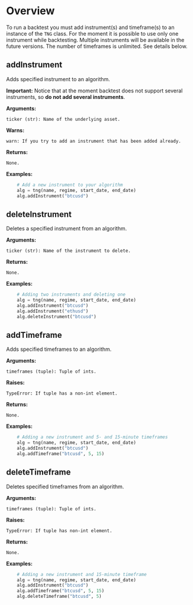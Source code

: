 # Overview

To run a backtest you must add instrument(s) and timeframe(s) to an instance
of the ```TNG``` class. For the moment it is possible to use only one instrument while backtesting. Multiple instruments will be available in the future versions.
The number of timeframes is unlimited. See details below.

## addInstrument

Adds specified instrument to an algorithm.

**Important:** Notice that at the moment backtest does
not support several instruments, so **do
not add several instruments**.

**Arguments:**

    ticker (str): Name of the underlying asset.

**Warns:**

    warn: If you try to add an instrument that has been added already.

**Returns:**

    None.

**Examples:**

```python
    # Add a new instrument to your algorithm
    alg = tng(name, regime, start_date, end_date)
    alg.addInstrument("btcusd")
```

## deleteInstrument

Deletes a specified instrument from an algorithm.

**Arguments:**

    ticker (str): Name of the instrument to delete.

**Returns:**

    None.

**Examples:**

```python
    # Adding two instruments and deleting one
    alg = tng(name, regime, start_date, end_date)
    alg.addInstrument("btcusd")
    alg.addInstrument("ethusd")
    alg.deleteInstrument("btcusd")
```

## addTimeframe

Adds specified timeframes to an algorithm.

**Arguments:**

    timeframes (tuple): Tuple of ints.

**Raises:**

    TypeError: If tuple has a non-int element.

**Returns:**

    None.

**Examples:**

```python
    # Adding a new instrument and 5- and 15-minute timeframes
    alg = tng(name, regime, start_date, end_date)
    alg.addInstrument("btcusd")
    alg.addTimeframe("btcusd", 5, 15)
```

## deleteTimeframe

Deletes specified timeframes from an algorithm.

**Arguments:**

    timeframes (tuple): Tuple of ints.

**Raises:**

    TypeError: If tuple has non-int element.

**Returns:**

    None.

**Examples:**

```python
    # Adding a new instrument and 15-minute timeframe
    alg = tng(name, regime, start_date, end_date)
    alg.addInstrument("btcusd")
    alg.addTimeframe("btcusd", 5, 15)
    alg.deleteTimeframe("btcusd", 5)
```
